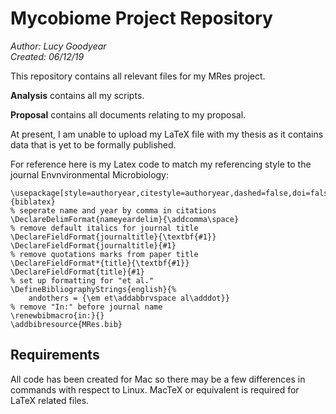 # Mycobiome Project Repository

*Author: Lucy Goodyear*  
*Created: 06/12/19*

This repository contains all relevant files for my MRes project.

**Analysis** contains all my scripts.

**Proposal** contains all documents relating to my proposal.

At present, I am unable to upload my LaTeX file with my thesis as it contains data that is yet to be formally published.

For reference here is my Latex code to match my referencing style to the journal Envnvironmental Microbiology:

```% bibliography set up to match journal
\usepackage[style=authoryear,citestyle=authoryear,dashed=false,doi=false,isbn=false,url=false,eprint=false,maxbibnames=8,minbibnames=6,maxcitenames=2,backend=bibtex]{biblatex}
% seperate name and year by comma in citations
\DeclareDelimFormat{nameyeardelim}{\addcomma\space}
% remove default italics for journal title
\DeclareFieldFormat{journaltitle}{\textbf{#1}}
\DeclareFieldFormat{journaltitle}{#1}
% remove quotations marks from paper title
\DeclareFieldFormat*{title}{\textbf{#1}}
\DeclareFieldFormat{title}{#1}
% set up formatting for "et al."
\DefineBibliographyStrings{english}{%
	andothers = {\em et\addabbrvspace al\adddot}}
% remove "In:" before journal name
\renewbibmacro{in:}{}
\addbibresource{MRes.bib} 
```

## Requirements

All code has been created for Mac so there may be a few differences in commands with respect to Linux. MacTeX or equivalent is required for LaTeX related files.